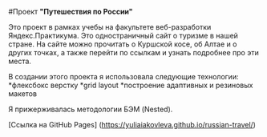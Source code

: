 #Проект __"Путешествия по России"__

Это проект в рамках учебы на факультете веб-разработки Яндекс.Практикума. Это одностраничный сайт о туризме в нашей стране. На сайте можно прочитать о Куршской косе, об Алтае и о других точках, а также перейти по ссылкам и узнать подробнее про эти места. 

В создании этого проекта я использовала следующие технологии:
*флексбокс верстку
*grid layout 
*построение адаптивных и резиновых макетов 

Я прижерживалась методологии БЭМ (Nested). 

[Ссылка на GitHub Pages] (https://yuliaiakovleva.github.io/russian-travel/)


